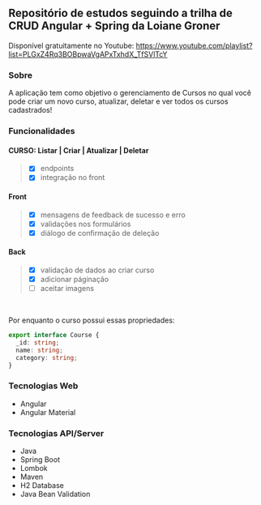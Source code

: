 ## Repositório de estudos seguindo a trilha de CRUD Angular + Spring da Loiane Groner


Disponível gratuitamente no Youtube: https://www.youtube.com/playlist?list=PLGxZ4Rq3BOBpwaVgAPxTxhdX_TfSVlTcY

### Sobre
A aplicação tem como objetivo o gerenciamento de Cursos no qual você pode criar um novo curso, atualizar, deletar e ver todos os cursos cadastrados!
<br>

### Funcionalidades

#### CURSO: Listar | Criar | Atualizar | Deletar
> - [x] endpoints
> - [x] integração no front
     
#### Front
> - [x] mensagens de feedback de sucesso e erro
> - [x] validações nos formulários
> - [x] diálogo de confirmação de deleção
        
#### Back
> - [x] validação de dados ao criar curso
> - [x] adicionar páginação
> - [ ] aceitar imagens

<br />

Por enquanto o curso possui essas propriedades:
```ts
export interface Course {
  _id: string;
  name: string;
  category: string;
}
```

### Tecnologias Web
- Angular
- Angular Material

### Tecnologias API/Server
- Java
- Spring Boot
- Lombok
- Maven
- H2 Database
- Java Bean Validation
